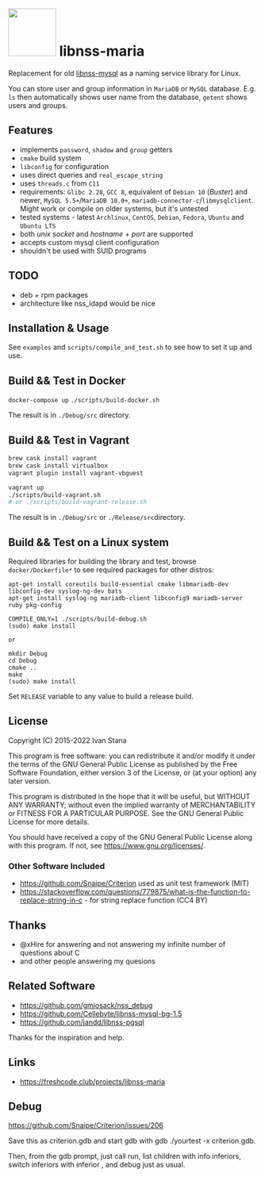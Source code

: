 # <img src="./libnss-maria-logo.svg" width="96" height="96"> libnss-maria

Replacement for old [libnss-mysql](https://github.com/Cellebyte/libnss-mysql-bg-1.5) as a naming service library for Linux.

You can store user and group information in `MariaDB` or `MySQL` database. E.g. `ls` then automatically shows user name from the database, `getent` shows users and groups.

## Features

- implements `password`, `shadow` and `group` getters
- `cmake` build system
- `libconfig` for configuration
- uses direct queries and `real_escape_string`
- uses `threads.c` from `C11`
- requirements: `Glibc 2.28`, `GCC 8`, equivalent of `Debian 10` (*Buster*) and newer, `MySQL 5.5+`/`MariaDB 10.0+`, `mariadb-connector-c`/`libmysqlclient`. Might work or compile on older systems, but it's untested
- tested systems - latest `Archlinux`, `CentOS`, `Debian`, `Fedora`, `Ubuntu` and `Ubuntu LTS`
- both *unix socket* and *hostname* + *port* are supported
- accepts custom mysql client configuration
- shouldn't be used with SUID programs

## TODO

- deb + rpm packages
- architecture like nss_ldapd would be nice

## Installation & Usage

See `examples` and `scripts/compile_and_test.sh` to see how to set it up and use.

## Build && Test in Docker

`docker-compose up`
`./scripts/build-docker.sh`

The result is in `./Debug/src` directory.

## Build && Test in Vagrant

```bash
brew cask install vagrant
brew cask install virtualbox
vagrant plugin install vagrant-vbguest

vagrant up
./scripts/build-vagrant.sh
# or ./scripts/build-vagrant-release.sh
```

The result is in `./Debug/src` or `./Release/src`directory.

## Build && Test on a Linux system

Required libraries for building the library and test, browse `docker/Dockerfile*` to see required packages for other distros:

```
apt-get install coreutils build-essential cmake libmariadb-dev libconfig-dev syslog-ng-dev bats
apt-get install syslog-ng mariadb-client libconfig9 mariadb-server ruby pkg-config

COMPILE_ONLY=1 ./scripts/build-debug.sh
(sudo) make install

or

mkdir Debug
cd Debug
cmake ..
make
(sudo) make install
```

Set `RELEASE` variable to any value to build a release build.

## License

Copyright (C) 2015-2022  Ivan Stana

This program is free software: you can redistribute it and/or modify
it under the terms of the GNU General Public License as published by
the Free Software Foundation, either version 3 of the License, or
(at your option) any later version.

This program is distributed in the hope that it will be useful,
but WITHOUT ANY WARRANTY; without even the implied warranty of
MERCHANTABILITY or FITNESS FOR A PARTICULAR PURPOSE.  See the
GNU General Public License for more details.

You should have received a copy of the GNU General Public License
along with this program.  If not, see <https://www.gnu.org/licenses/>.

### Other Software Included

- https://github.com/Snaipe/Criterion used as unit test framework (MIT)
- https://stackoverflow.com/questions/779875/what-is-the-function-to-replace-string-in-c - for string replace function (CC4 BY)

## Thanks

- @xHire for answering and not answering my infinite number of questions about C
- and other people answering my quesions

## Related Software

- https://github.com/gmjosack/nss_debug
- https://github.com/Cellebyte/libnss-mysql-bg-1.5
- https://github.com/jandd/libnss-pgsql

Thanks for the inspiration and help.

## Links

- https://freshcode.club/projects/libnss-maria

## Debug

https://github.com/Snaipe/Criterion/issues/206

Save this as criterion.gdb and start gdb with gdb ./yourtest -x criterion.gdb.

Then, from the gdb prompt, just call run, list children with info inferiors, switch inferiors with inferior <n>, and debug just as usual.
